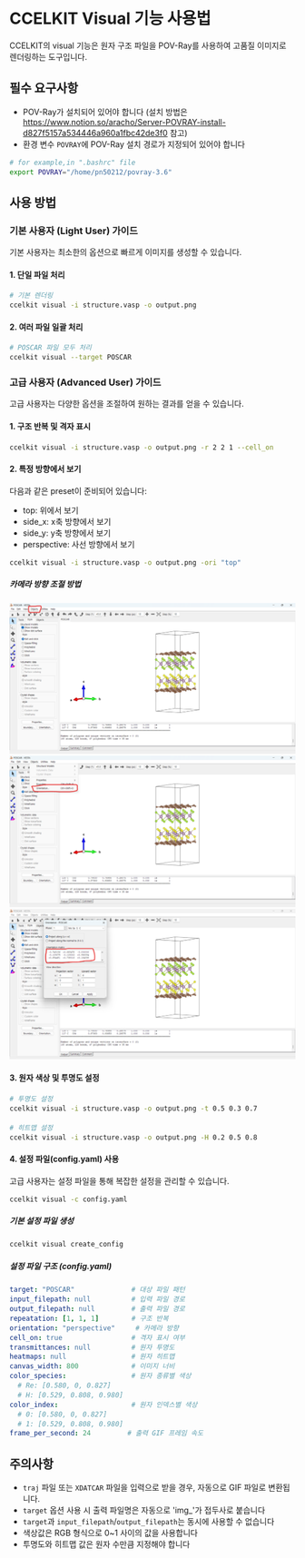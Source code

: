 # CCELKIT Visual 기능 사용법

CCELKIT의 visual 기능은 원자 구조 파일을 POV-Ray를 사용하여 고품질 이미지로 렌더링하는 도구입니다.

## 필수 요구사항

- POV-Ray가 설치되어 있어야 합니다 (설치 방법은 https://www.notion.so/aracho/Server-POVRAY-install-d827f5157a534446a960a1fbc42de3f0 참고)
- 환경 변수 `POVRAY`에 POV-Ray 설치 경로가 지정되어 있어야 합니다
```bash
# for example,in ".bashrc" file
export POVRAY="/home/pn50212/povray-3.6"
```

## 사용 방법

### 기본 사용자 (Light User) 가이드

기본 사용자는 최소한의 옵션으로 빠르게 이미지를 생성할 수 있습니다.

#### 1. 단일 파일 처리

```bash
# 기본 렌더링
ccelkit visual -i structure.vasp -o output.png
```

#### 2. 여러 파일 일괄 처리

```bash
# POSCAR 파일 모두 처리
ccelkit visual --target POSCAR
```

### 고급 사용자 (Advanced User) 가이드

고급 사용자는 다양한 옵션을 조절하여 원하는 결과를 얻을 수 있습니다.

#### 1. 구조 반복 및 격자 표시

```bash
ccelkit visual -i structure.vasp -o output.png -r 2 2 1 --cell_on
```

#### 2. 특정 방향에서 보기

다음과 같은 preset이 준비되어 있습니다:
- top: 위에서 보기
- side_x: x축 방향에서 보기 
- side_y: y축 방향에서 보기
- perspective: 사선 방향에서 보기

```bash
ccelkit visual -i structure.vasp -o output.png -ori "top"
```
##### 카메라 방향 조절 방법
![step01](./images/ccelkit_set_orientation/step_01.png)
![step02](./images/ccelkit_set_orientation/step_02.png)
![step03](./images/ccelkit_set_orientation/step_03.png) 

#### 3. 원자 색상 및 투명도 설정

```bash
# 투명도 설정
ccelkit visual -i structure.vasp -o output.png -t 0.5 0.3 0.7

# 히트맵 설정
ccelkit visual -i structure.vasp -o output.png -H 0.2 0.5 0.8
```

#### 4. 설정 파일(config.yaml) 사용

고급 사용자는 설정 파일을 통해 복잡한 설정을 관리할 수 있습니다.

```bash
ccelkit visual -c config.yaml
```

##### 기본 설정 파일 생성

```bash
ccelkit visual create_config
```

##### 설정 파일 구조 (config.yaml)

```yaml
target: "POSCAR"              # 대상 파일 패턴
input_filepath: null          # 입력 파일 경로
output_filepath: null         # 출력 파일 경로
repeatation: [1, 1, 1]        # 구조 반복
orientation: "perspective"     # 카메라 방향
cell_on: true                 # 격자 표시 여부
transmittances: null          # 원자 투명도
heatmaps: null                # 원자 히트맵
canvas_width: 800             # 이미지 너비
color_species:                # 원자 종류별 색상
  # Re: [0.580, 0, 0.827]
  # H: [0.529, 0.808, 0.980]
color_index:                  # 원자 인덱스별 색상
  # 0: [0.580, 0, 0.827]
  # 1: [0.529, 0.808, 0.980]
frame_per_second: 24         # 출력 GIF 프레임 속도
```

## 주의사항

- `traj` 파일 또는 `XDATCAR` 파일을 입력으로 받을 경우, 자동으로 GIF 파일로 변환됩니다.
- `target` 옵션 사용 시 출력 파일명은 자동으로 'img_'가 접두사로 붙습니다
- `target`과 `input_filepath`/`output_filepath`는 동시에 사용할 수 없습니다
- 색상값은 RGB 형식으로 0~1 사이의 값을 사용합니다
- 투명도와 히트맵 값은 원자 수만큼 지정해야 합니다




